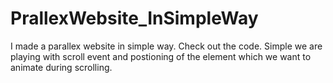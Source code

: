 # PrallexWebsite_InSimpleWay
I made a parallex website in simple way. Check out the code.
Simple we are playing with scroll event and postioning of the element which we want to animate during scrolling.
